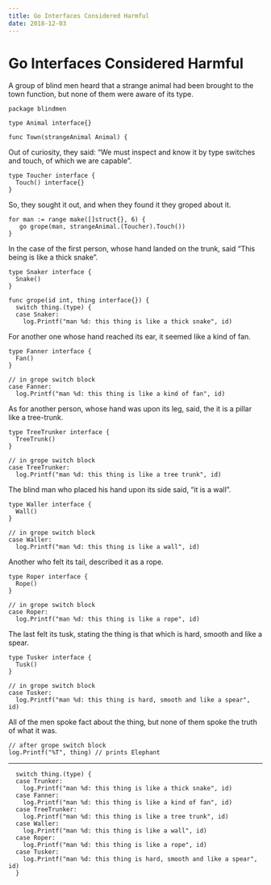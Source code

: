 ```yaml
---
title: Go Interfaces Considered Harmful
date: 2018-12-03
---
```


# Go Interfaces Considered Harmful

A group of blind men heard that a strange animal had been brought to the town function, but none of them were aware of its type.

```
package blindmen

type Animal interface{}

func Town(strangeAnimal Animal) {
```

Out of curiosity, they said: “We must inspect and know it by type switches and touch, of which we are capable”.

```
type Toucher interface {
  Touch() interface{}
}
```

So, they sought it out, and when they found it they groped about it.

```
for man := range make([]struct{}, 6) {
   go grope(man, strangeAnimal.(Toucher).Touch())
}
```

In the case of the first person, whose hand landed on the trunk, said “This being is like a thick snake”.

```
type Snaker interface {
  Snake()
}

func grope(id int, thing interface{}) {
  switch thing.(type) {
  case Snaker:
    log.Printf("man %d: this thing is like a thick snake", id)
```

For another one whose hand reached its ear, it seemed like a kind of fan.

```
type Fanner interface {
  Fan()
}

// in grope switch block
case Fanner:
  log.Printf("man %d: this thing is like a kind of fan", id)
```

As for another person, whose hand was upon its leg, said, the it is a pillar like a tree-trunk.

```
type TreeTrunker interface {
  TreeTrunk()
}

// in grope switch block
case TreeTrunker:
  log.Printf("man %d: this thing is like a tree trunk", id)
```

The blind man who placed his hand upon its side said, “it is a wall”.

```
type Waller interface {
  Wall()
}

// in grope switch block
case Waller:
  log.Printf("man %d: this thing is like a wall", id)
```

Another who felt its tail, described it as a rope.

```
type Roper interface {
  Rope()
}

// in grope switch block
case Roper:
  log.Printf("man %d: this thing is like a rope", id)
```

The last felt its tusk, stating the thing is that which is hard, smooth and like a spear.

```
type Tusker interface {
  Tusk()
}

// in grope switch block
case Tusker:
  log.Printf("man %d: this thing is hard, smooth and like a spear", id)
```

All of the men spoke fact about the thing, but none of them spoke the truth of what it was.

```
// after grope switch block
log.Printf("%T", thing) // prints Elephant
```

---

```
  switch thing.(type) {
  case Trunker:
    log.Printf("man %d: this thing is like a thick snake", id)
  case Fanner:
    log.Printf("man %d: this thing is like a kind of fan", id)
  case TreeTrunker:
    log.Printf("man %d: this thing is like a tree trunk", id)
  case Waller:
    log.Printf("man %d: this thing is like a wall", id)
  case Roper:
    log.Printf("man %d: this thing is like a rope", id)
  case Tusker:
    log.Printf("man %d: this thing is hard, smooth and like a spear", id)
  }
```
